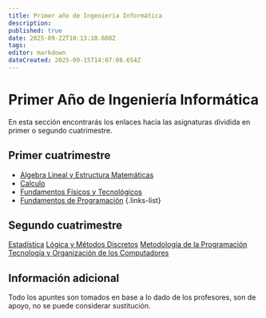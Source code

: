 ```yaml
---
title: Primer año de Ingeniería Informática
description: 
published: true
date: 2025-09-22T10:13:10.608Z
tags: 
editor: markdown
dateCreated: 2025-09-15T14:07:08.654Z
---
```


# Primer Año de Ingeniería Informática
En esta sección encontrarás los enlaces hacia las asignaturas dividida en primer o segundo cuatrimestre.

## Primer cuatrimestre
- [Algebra Lineal y Estructura Matemáticas](alem)
- [Calculo](ca)
- [Fundamentos Físicos y Tecnológicos](fft)
- [Fundamentos de Programación](fp)
  {.links-list}
## Segundo cuatrimestre
[Estadística](es)
[Lógica y Métodos Discretos](lmd)
[Metodología de la Programación](mp)
[Tecnología y Organización de los Computadores](toc)

## Información adicional
Todo los apuntes son tomados en base a lo dado de los profesores, son de apoyo, no se puede considerar sustitución.